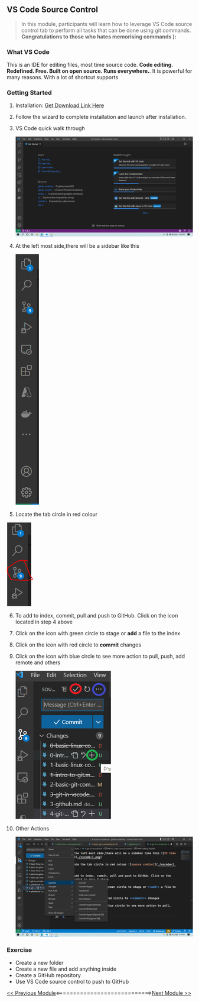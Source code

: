 ## VS Code Source Control

>   In this module, participants will learn how to leverage VS Code source control tab to perform all tasks that can be done using git commands. **Congratulations to those who hates memorising commands ):**

### What VS **Code** 

This is an IDE for editing files, most time source code. **Code editing. Redefined. Free. Built on open source. Runs everywhere.**. It is powerful for many reasons. With a lot of shortcut supports

### Getting Started

1.   Installation: [Get Download Link Here](https://code.visualstudio.com/)

2.  Follow the wizard to complete installation and launch after installation.

3.  VS Code quick walk through 

    ![Welcome Page](./vscode-pack//welcome.png)

4.  At the left most side,there will be a sidebar like this 

    ![VS Code Sidebar](./vscode-pack/vscode-1.PNG)

5.  Locate the tab circle in red colour 
   
   ![source control](./vscode-pack/vscode-2.PNG)

6.  To add to index, commit, pull and push to GitHub. Click on the icon located in step 4 above

7.  Click on the icon with green circle to stage or **add** a file to the index

8.  Click on the icon with red circle to **commit** changes

9.  Click on the icon with blue circle to see more action to pull, push, add remote and others

    ![Step6,7,8 Illustration](./vscode-pack/vscode-3.png)

9.  Other Actions

    ![More Actions](./vscode-pack/vscode-4.png)

### Exercise

-   Create a new folder
-   Create a new file and add anything inside
-   Create a GitHub repository
-   Use VS Code source control to push to GitHub

[<< Previous Module](/3-github.md)<============================>[Next Module >>](/5-github-tabs.md)